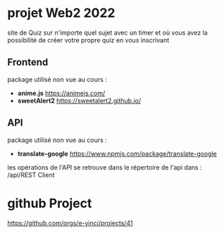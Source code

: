 
# projet Web2 2022
site de Quiz sur n'importe quel sujet avec un timer et où vous avez la possibilité de créer votre propre quiz en vous inscrivant

## Frontend
package utilisé non vue au cours : 
- **anime.js** https://animejs.com/
- **sweetAlert2** https://sweetalert2.github.io/

## API
package utilisé non vue au cours : 
- **translate-google** https://www.npmjs.com/package/translate-google

les opérations de l'API se retrouve dans le répertoire de l'api dans : 
/api/REST Client

# github Project
https://github.com/orgs/e-vinci/projects/41
